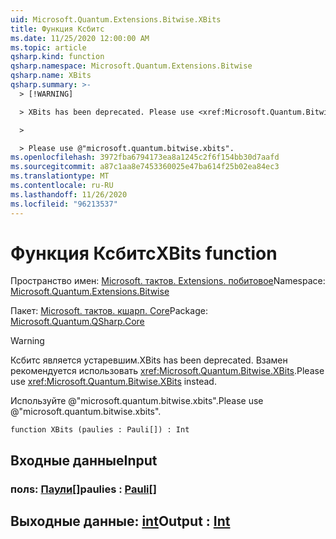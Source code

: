 ```yaml
---
uid: Microsoft.Quantum.Extensions.Bitwise.XBits
title: Функция Ксбитс
ms.date: 11/25/2020 12:00:00 AM
ms.topic: article
qsharp.kind: function
qsharp.namespace: Microsoft.Quantum.Extensions.Bitwise
qsharp.name: XBits
qsharp.summary: >-
  > [!WARNING]

  > XBits has been deprecated. Please use <xref:Microsoft.Quantum.Bitwise.XBits> instead.

  >

  > Please use @"microsoft.quantum.bitwise.xbits".
ms.openlocfilehash: 3972fba6794173ea8a1245c2f6f154bb30d7aafd
ms.sourcegitcommit: a87c1aa8e7453360025e47ba614f25b02ea84ec3
ms.translationtype: MT
ms.contentlocale: ru-RU
ms.lasthandoff: 11/26/2020
ms.locfileid: "96213537"
---
```

# <a name="xbits-function"></a><span data-ttu-id="51b00-102">Функция Ксбитс</span><span class="sxs-lookup"><span data-stu-id="51b00-102">XBits function</span></span>

<span data-ttu-id="51b00-103">Пространство имен: [Microsoft. тактов. Extensions. побитовое](xref:Microsoft.Quantum.Extensions.Bitwise)</span><span class="sxs-lookup"><span data-stu-id="51b00-103">Namespace: [Microsoft.Quantum.Extensions.Bitwise](xref:Microsoft.Quantum.Extensions.Bitwise)</span></span>

<span data-ttu-id="51b00-104">Пакет: [Microsoft. тактов. кшарп. Core](https://nuget.org/packages/Microsoft.Quantum.QSharp.Core)</span><span class="sxs-lookup"><span data-stu-id="51b00-104">Package: [Microsoft.Quantum.QSharp.Core](https://nuget.org/packages/Microsoft.Quantum.QSharp.Core)</span></span>


> [!WARNING]
> <span data-ttu-id="51b00-105">Ксбитс является устаревшим.</span><span class="sxs-lookup"><span data-stu-id="51b00-105">XBits has been deprecated.</span></span> <span data-ttu-id="51b00-106">Взамен рекомендуется использовать <xref:Microsoft.Quantum.Bitwise.XBits>.</span><span class="sxs-lookup"><span data-stu-id="51b00-106">Please use <xref:Microsoft.Quantum.Bitwise.XBits> instead.</span></span>
>
> <span data-ttu-id="51b00-107">Используйте @"microsoft.quantum.bitwise.xbits".</span><span class="sxs-lookup"><span data-stu-id="51b00-107">Please use @"microsoft.quantum.bitwise.xbits".</span></span>



```qsharp
function XBits (paulies : Pauli[]) : Int
```


## <a name="input"></a><span data-ttu-id="51b00-108">Входные данные</span><span class="sxs-lookup"><span data-stu-id="51b00-108">Input</span></span>

### <a name="paulies--pauli"></a><span data-ttu-id="51b00-109">полs: [Паули](xref:microsoft.quantum.lang-ref.pauli)[]</span><span class="sxs-lookup"><span data-stu-id="51b00-109">paulies : [Pauli](xref:microsoft.quantum.lang-ref.pauli)[]</span></span>





## <a name="output--int"></a><span data-ttu-id="51b00-110">Выходные данные: [int](xref:microsoft.quantum.lang-ref.int)</span><span class="sxs-lookup"><span data-stu-id="51b00-110">Output : [Int](xref:microsoft.quantum.lang-ref.int)</span></span>

